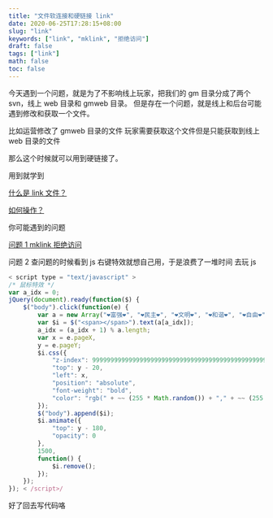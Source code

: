 ```yaml
---
title: "文件软连接和硬链接 link"
date: 2020-06-25T17:28:15+08:00
slug: "link"
keywords: ["link", "mklink", "拒绝访问"]
draft: false
tags: ["link"]
math: false
toc: false
---
```


今天遇到一个问题，就是为了不影响线上玩家，把我们的 gm 目录分成了两个 svn，线上 web 目录和 gmweb 目录。
但是存在一个问题，就是线上和后台可能遇到修改和获取一个文件。

比如运营修改了 gmweb 目录的文件
玩家需要获取这个文件但是只能获取到线上 web 目录的文件

那么这个时候就可以用到硬链接了。

用到就学到

[什么是 link 文件？](https://www.cnblogs.com/shamao/p/11169229.html)

[如何操作？](https://www.cnblogs.com/Akkuman/p/9688311.html)

你可能遇到的问题

[问题 1 mklink 拒绝访问](https://zhidao.baidu.com/question/987213623704074699.html)

问题 2 查问题的时候看到 js 右键特效就想自己用，于是浪费了一堆时间 去玩 js

```javascript:myjs.js
< script type = "text/javascript" >
/* 鼠标特效 */
var a_idx = 0;
jQuery(document).ready(function($) {
    $("body").click(function(e) {
        var a = new Array("❤富强❤", "❤民主❤", "❤文明❤", "❤和谐❤", "❤自由❤", "❤平等❤", "❤公正❤", "❤法治❤", "❤爱国❤", "❤敬业❤", "❤诚信❤", "❤友善❤");
        var $i = $("<span></span>").text(a[a_idx]);
        a_idx = (a_idx + 1) % a.length;
        var x = e.pageX,
        y = e.pageY;
        $i.css({
            "z-index": 999999999999999999999999999999999999999999999999999999999999999999999,
            "top": y - 20,
            "left": x,
            "position": "absolute",
            "font-weight": "bold",
            "color": "rgb(" + ~~ (255 * Math.random()) + "," + ~~ (255 * Math.random()) + "," + ~~ (255 * Math.random()) + ")"
        });
        $("body").append($i);
        $i.animate({
            "top": y - 180,
            "opacity": 0
        },
        1500,
        function() {
            $i.remove();
        });
    });
}); < /script>/
```

好了回去写代码咯
